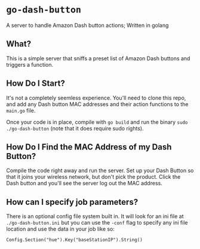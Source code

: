 # `go-dash-button`
A server to handle Amazon Dash button actions; Written in golang

## What?

This is a simple server that sniffs a preset list of Amazon Dash buttons and triggers a function.

## How Do I Start?

It's not a completely seemless experience. You'll need to clone this repo, and add any Dash button MAC addresses and their action functions to the `main.go` file.

Once your code is in place, compile with `go build` and run the binary `sudo ./go-dash-button` (note that it does require sudo rights).

## How Do I Find the MAC Address of my Dash Button?

Compile the code right away and run the server. Set up your Dash Button so that it joins your wireless network, but don't pick the product. Click the Dash button and you'll see the server log out the MAC address.

## How can I specify job parameters?

There is an optional config file system built in. It will look for an ini file at `./go-dash-button.ini` but you can use the `-conf` flag to specify any ini file location and use the data in your job like so:

`Config.Section("hue").Key("baseStationIP").String()`
